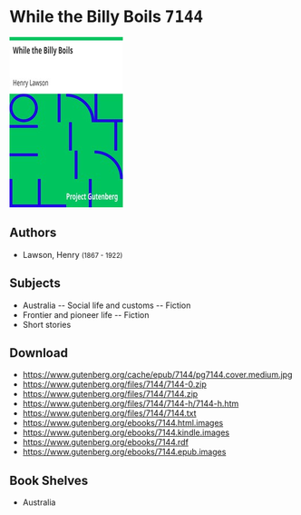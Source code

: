 # While the Billy Boils <kbd>7144</kbd>

![](./cover.medium.jpg "")

## Authors


 - Lawson, Henry <small>(1867 - 1922)</small>

## Subjects


 - Australia -- Social life and customs -- Fiction
 - Frontier and pioneer life -- Fiction
 - Short stories

## Download


 - https://www.gutenberg.org/cache/epub/7144/pg7144.cover.medium.jpg
 - https://www.gutenberg.org/files/7144/7144-0.zip
 - https://www.gutenberg.org/files/7144/7144.zip
 - https://www.gutenberg.org/files/7144/7144-h/7144-h.htm
 - https://www.gutenberg.org/files/7144/7144.txt
 - https://www.gutenberg.org/ebooks/7144.html.images
 - https://www.gutenberg.org/ebooks/7144.kindle.images
 - https://www.gutenberg.org/ebooks/7144.rdf
 - https://www.gutenberg.org/ebooks/7144.epub.images

## Book Shelves


 - Australia
